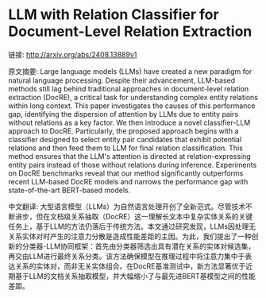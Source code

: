 # LLM with Relation Classifier for Document-Level Relation Extraction

链接: http://arxiv.org/abs/2408.13889v1

原文摘要:
Large language models (LLMs) have created a new paradigm for natural language
processing. Despite their advancement, LLM-based methods still lag behind
traditional approaches in document-level relation extraction (DocRE), a
critical task for understanding complex entity relations within long context.
This paper investigates the causes of this performance gap, identifying the
dispersion of attention by LLMs due to entity pairs without relations as a key
factor. We then introduce a novel classifier-LLM approach to DocRE.
Particularly, the proposed approach begins with a classifier designed to select
entity pair candidates that exhibit potential relations and then feed them to
LLM for final relation classification. This method ensures that the LLM's
attention is directed at relation-expressing entity pairs instead of those
without relations during inference. Experiments on DocRE benchmarks reveal that
our method significantly outperforms recent LLM-based DocRE models and narrows
the performance gap with state-of-the-art BERT-based models.

中文翻译:
大型语言模型（LLMs）为自然语言处理开创了全新范式。尽管技术不断进步，但在文档级关系抽取（DocRE）这一理解长文本中复杂实体关系的关键任务上，基于LLM的方法仍落后于传统方法。本文通过研究发现，LLMs因处理无关系实体对时产生的注意力分散是造成性能差距的主因。为此，我们提出了一种创新的分类器-LLM协同框架：首先由分类器筛选出具有潜在关系的实体对候选集，再交由LLM进行最终关系分类。该方法确保模型在推理过程中将注意力集中于表达关系的实体对，而非无关实体组合。在DocRE基准测试中，新方法显著优于近期基于LLM的文档关系抽取模型，并大幅缩小了与最先进BERT基模型之间的性能差距。

